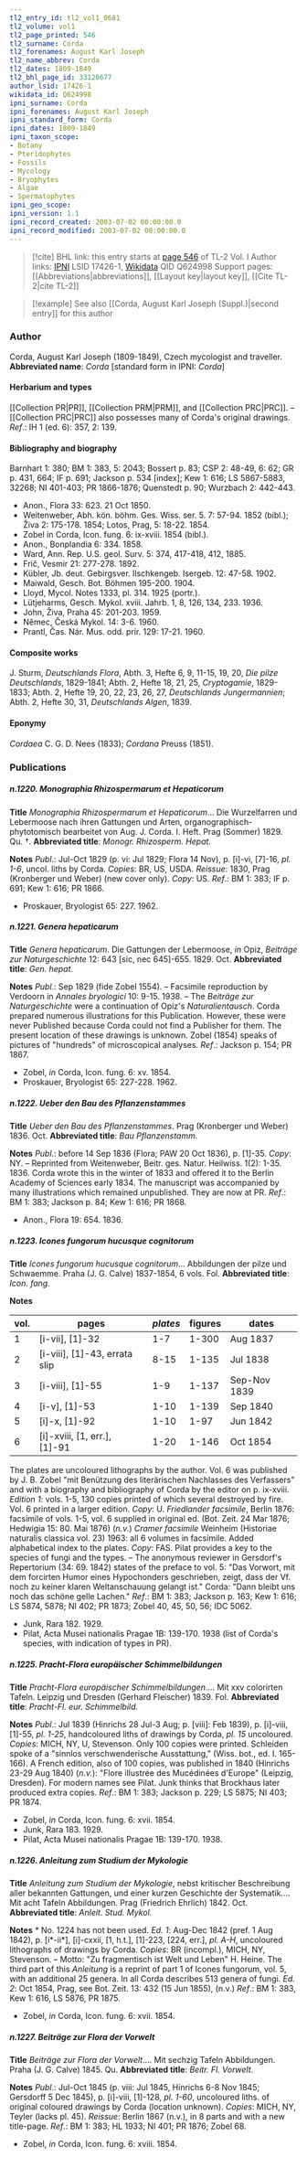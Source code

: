 ```yaml
---
tl2_entry_id: tl2_vol1_0681
tl2_volume: vol1
tl2_page_printed: 546
tl2_surname: Corda
tl2_forenames: August Karl Joseph
tl2_name_abbrev: Corda
tl2_dates: 1809-1849
tl2_bhl_page_id: 33120677
author_lsid: 17426-1
wikidata_id: Q624998
ipni_surname: Corda
ipni_forenames: August Karl Joseph
ipni_standard_form: Corda
ipni_dates: 1809-1849
ipni_taxon_scope: 
- Botany
- Pteridophytes
- Fossils
- Mycology
- Bryophytes
- Algae
- Spermatophytes
ipni_geo_scope: 
ipni_version: 1.1
ipni_record_created: 2003-07-02 00:00:00.0
ipni_record_modified: 2003-07-02 00:00:00.0
---
```


> [!cite] BHL link: this entry starts at [page 546](https://www.biodiversitylibrary.org/page/33120677) of TL-2 Vol. I
> Author links: [IPNI](https://www.ipni.org/a/17426-1) LSID 17426-1, [Wikidata](https://www.wikidata.org/wiki/Q624998) QID Q624998
> Support pages: [[Abbreviations|abbreviations]], [[Layout key|layout key]], [[Cite TL-2|cite TL-2]]

> [!example] See also [[Corda, August Karl Joseph (Suppl.)|second entry]] for this author

### Author

Corda, August Karl Joseph (1809-1849), Czech mycologist and traveller. 
**Abbreviated name**: *Corda* \[standard form in IPNI: *Corda*\]

#### Herbarium and types

[[Collection PR|PR]], [[Collection PRM|PRM]], and [[Collection PRC|PRC]]. – [[Collection PRC|PRC]] also possesses many of Corda's original drawings.
*Ref*.: IH 1 (ed. 6): 357, 2: 139.

#### Bibliography and biography

Barnhart 1: 380; BM 1: 383, 5: 2043; Bossert p. 83; CSP 2: 48-49, 6: 62; GR p. 431, 664; IF p. 691; Jackson p. 534 \[index\]; Kew 1: 616; LS 5867-5883, 32268; NI 401-403; PR 1866-1876; Quenstedt p. 90; Wurzbach 2: 442-443.
- Anon., Flora 33: 623. 21 Oct 1850.
- Weitenweber, Abh. kön. böhm. Ges. Wiss. ser. 5. 7: 57-94. 1852 (bibl.); Živa 2: 175-178. 1854; Lotos, Prag, 5: 18-22. 1854.
- Zobel in Corda, Icon. fung. 6: ix-xviii. 1854 (bibl.).
- Anon., Bonplandia 6: 334. 1858.
- Ward, Ann. Rep. U.S. geol. Surv. 5: 374, 417-418, 412, 1885.
- Frič, Vesmir 21: 277-278. 1892.
- Kübler, Jb. deut. Gebirgsver. Ilschkengeb. Isergeb. 12: 47-58. 1902.
- Maiwald, Gesch. Bot. Böhmen 195-200. 1904.
- Lloyd, Mycol. Notes 1333, pl. 314. 1925 (portr.).
- Lütjeharms, Gesch. Mykol. xviii. Jahrb. 1, 8, 126, 134, 233. 1936.
- John, Živa, Praha 45: 201-203. 1959.
- Němec, Česká Mykol. 14: 3-6. 1960.
- Prantl, Čas. Nár. Mus. odd. prír. 129: 17-21. 1960.

#### Composite works

J. Sturm, *Deutschlands Flora*, Abth. 3, Hefte 6, 9, 11-15, 19, 20, *Die pilze Deutschlands*, 1829-1841; Abth. 2, Hefte 18, 21, 25, *Cryptogamie*, 1829-1833; Abth. 2, Hefte 19, 20, 22, 23, 26, 27, *Deutschlands Jungermannien*; Abth. 2, Hefte 30, 31, *Deutschlands Algen*, 1839.

#### Eponymy

*Cordaea* C. G. D. Nees (1833); *Cordana* Preuss (1851).

### Publications

##### n.1220. Monographia Rhizospermarum et Hepaticorum

**Title**
*Monographia Rhizospermarum et Hepaticorum*... Die Wurzelfarren und Lebermoose nach ihren Gattungen und Arten, organographisch-phytotomisch bearbeitet von Aug. J. Corda. I. Heft. Prag (Sommer) 1829. Qu. †.
**Abbreviated title**: *Monogr. Rhizosperm. Hepat.*

**Notes**
*Publ*.: Jul-Oct 1829 (p. vi: Jul 1829; Flora 14 Nov), p. \[i\]-vi, \[7\]-16, *pl. 1-6*, uncol. liths by Corda. *Copies*: BR, US, USDA.
*Reissue*: 1830, Prag (Kronberger und Weber) (new cover only). *Copy*: US.
*Ref*.: BM 1: 383; IF p. 691; Kew 1: 616; PR 1866.
- Proskauer, Bryologist 65: 227. 1962.

##### n.1221. Genera hepaticarum

**Title**
*Genera hepaticarum*. Die Gattungen der Lebermoose, *in* Opiz, *Beiträge zur Naturgeschichte* 12: 643 \[sic, nec 645\]-655. 1829. Oct.
**Abbreviated title**: *Gen. hepat.*

**Notes**
*Publ*.: Sep 1829 (fide Zobel 1554). – Facsimile reproduction by Verdoorn in *Annales bryologici* 10: 9-15. 1938. – The *Beiträge zur Naturgeschichte* were a continuation of Opiz's *Naturalientausch*. Corda prepared numerous illustrations for this Publication. However, these were never Published because Corda could not find a Publisher for them. The present location of these drawings is unknown. Zobel (1854) speaks of pictures of "hundreds" of microscopical analyses.
*Ref*.: Jackson p. 154; PR 1867.
- Zobel, *in* Corda, Icon. fung. 6: xv. 1854.
- Proskauer, Bryologist 65: 227-228. 1962.

##### n.1222. Ueber den Bau des Pflanzenstammes

**Title**
*Ueber den Bau des Pflanzenstammes*. Prag (Kronberger und Weber) 1836. Oct.
**Abbreviated title**: *Bau Pflanzenstamm.*

**Notes**
*Publ*.: before 14 Sep 1836 (Flora; PAW 20 Oct 1836), p. \[1\]-35. *Copy*: NY. – Reprinted from Weitenweber, Beitr. ges. Natur. Heilwiss. 1(2): 1-35. 1836. Corda wrote this in the winter of 1833 and offered it to the Berlin Academy of Sciences early 1834. The manuscript was accompanied by many illustrations which remained unpublished. They are now at PR.
*Ref*.: BM 1: 383; Jackson p. 84; Kew 1: 616; PR 1868.
- Anon., Flora 19: 654. 1836.

##### n.1223. Icones fungorum hucusque cognitorum

**Title**
*Icones fungorum hucusque cognitorum*... Abbildungen der pilze und Schwaemme. Praha (J. G. Calve) 1837-1854, 6 vols. Fol.
**Abbreviated title**: *Icon. fang.*

**Notes**

|vol.	|pages	|*plates*	|figures	|dates|
|---	|---	|---	|---	|---	|
|1	|\[i-vii\], \[1\]-32	|1-7	|1-300	|Aug 1837|
|2	|\[i-viii\], \[1\]-43, errata slip	|8-15	|1-135	|Jul 1838|
|3	|\[i-viii\], \[1\]-55	|1-9	|1-137	|Sep-Nov 1839|
|4	|\[i-v\], \[1\]-53	|1-10	|1-139	|Sep 1840|
|5	|\[i\]-x, \[1\]-92	|1-10	|1-97	|Jun 1842|
|6	|\[i\]-xviii, \[1, err.\], \[1\]-91	|1-20	|1-146	|Oct 1854|

The plates are uncoloured lithographs by the author. Vol. 6 was published by J. B. Zobel "mit Benützung des literärischen Nachlasses des Verfassers" and with a biography and bibliography of Corda by the editor on p. ix-xviii.
*Edition 1*: vols. 1-5, 130 copies printed of which several destroyed by fire. Vol. 6 printed in a larger edition. *Copy*: U.
*Friedlander facsimile*, Berlin 1876: facsimile of vols. 1-5, vol. 6 supplied in original ed. (Bot. Zeit. 24 Mar 1876; Hedwigia 15: 80. Mai 1876) (*n.v.*)
*Cramer facsimile* Weinheim (Historiae naturalis classica vol. 23) 1963: all 6 volumes in facsimile. Added alphabetical index to the plates. *Copy*: FAS.
Pilat provides a key to the species of fungi and the types. – The anonymous reviewer in Gersdorf's Repertorium (34: 69. 1842) states of the preface to vol. 5: "Das Vorwort, mit dem forcirten Humor eines Hypochonders geschrieben, zeigt, dass der Vf. noch zu keiner klaren Weltanschauung gelangt ist." Corda: "Dann bleibt uns noch das schöne gelle Lachen."
*Ref*.: BM 1: 383; Jackson p. 163; Kew 1: 616; LS 5874, 5878; NI 402; PR 1873; Zobel 40, 45, 50, 56; IDC 5062.
- Junk, Rara 182. 1929.
- Pilat, Acta Musei nationalis Pragae 1B: 139-170. 1938 (list of Corda's species, with indication of types in PR).

##### n.1225. Pracht-Flora europäischer Schimmelbildungen

**Title**
*Pracht-Flora europäischer Schimmelbildungen*.... Mit xxv colorirten Tafeln. Leipzig und Dresden (Gerhard Fleischer) 1839. Fol.
**Abbreviated title**: *Pracht-Fl. eur. Schimmelbild.*

**Notes**
*Publ*.: Jul 1839 (Hinrichs 28 Jul-3 Aug; p. \[viii\]: Feb 1839), p. \[i\]-viii, \[1\]-55, *pl. 1-25*, handcoloured liths of drawings by Corda, *pl. 15* uncoloured. *Copies*: MICH, NY, U, Stevenson. Only 100 copies were printed. Schleiden spoke of a "sinnlos verschwenderische Ausstattung," (Wiss. bot., ed. I. 165-166). A French edition, also of 100 copies, was published in 1840 (Hinrichs 23-29 Aug 1840) (*n.v.*): "Flore illustrée des Mucédinées d'Europe" (Leipzig, Dresden). For modern names see Pilat. Junk thinks that Brockhaus later produced extra copies.
*Ref*.: BM 1: 383; Jackson p. 229; LS 5875; NI 403; PR 1874.
- Zobel, *in* Corda, Icon. fung. 6: xvii. 1854.
- Junk, Rara 183. 1929.
- Pilat, Acta Musei nationalis Pragae 1B: 139-170. 1938.

##### n.1226. Anleitung zum Studium der Mykologie

**Title**
*Anleitung zum Studium der Mykologie*, nebst kritischer Beschreibung aller bekannten Gattungen, und einer kurzen Geschichte der Systematik.... Mit acht Tafeln Abbildungen. Prag (Friedrich Ehrlich) 1842. Oct.
**Abbreviated title**: *Anleit. Stud. Mykol.*

**Notes**
\* No. 1224 has not been used.
*Ed. 1*: Aug-Dec 1842 (pref. 1 Aug 1842), p. \[i\*-ii\*\], \[i\]-cxxii, \[1, h.t.\], \[1\]-223, \[224, err.\], *pl. A-H*, uncoloured lithographs of drawings by Corda. *Copies*: BR (incompl.), MICH, NY, Stevenson. – Motto: "Zu fragmentisch ist Welt und Leben" H. Heine. The third part of this *Anleitung* is a reprint of part 1 of Icones fungorum, vol. 5, with an additional 25 genera. In all Corda describes 513 genera of fungi.
*Ed. 2*: Oct 1854, Prag, see Bot. Zeit. 13: 432 (15 Jun 1855), (n.v.)
*Ref*.: BM 1: 383, Kew 1: 616, LS 5876, PR 1875.
- Zobel, *in* Corda, Icon. fung. 6: xvii. 1854.

##### n.1227. Beiträge zur Flora der Vorwelt

**Title**
*Beiträge zur Flora der Vorwelt*.... Mit sechzig Tafeln Abbildungen. Praha (J. G. Calve) 1845. Qu.
**Abbreviated title**: *Beitr. Fl. Vorwelt*.

**Notes**
*Publ*.: Jul-Oct 1845 (p. viii: Jul 1845, Hinrichs 6-8 Nov 1845; Gersdorff 5 Dec 1845), p. \[i\]-viii, \[1\]-128, *pl. 1-60*, uncoloured liths. of original coloured drawings by Corda (location unknown). *Copies*: MICH, NY, Teyler (lacks pl. 45).
*Reissue*: Berlin 1867 (n.v.), in 8 parts and with a new title-page.
*Ref*.: BM 1: 383; HL 1933; NI 401; PR 1876; Zobel 68.
- Zobel, *in* Corda, Icon. fung. 6: xviii. 1854.

